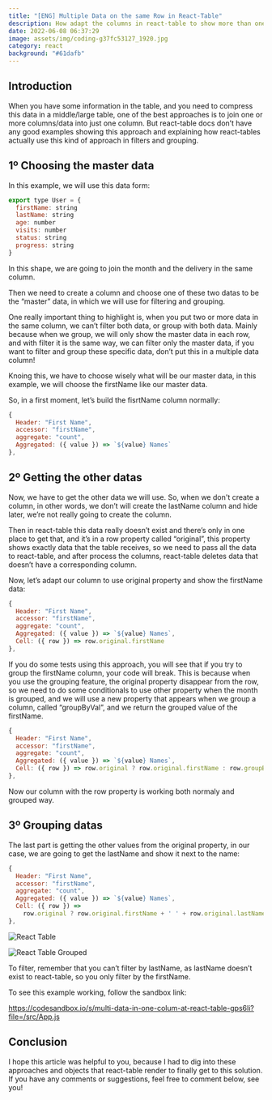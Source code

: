 ```yaml
---
title: "[ENG] Multiple Data on the same Row in React-Table"
description: How adapt the columns in react-table to show more than one data
date: 2022-06-08 06:37:29
image: assets/img/coding-g37fc53127_1920.jpg
category: react
background: "#61dafb"
---
```

## Introduction

When you have some information in the table, and you need to compress this data in a middle/large table, one of the best approaches is to join one or more columns/data into just one column. But react-table docs don’t have any good examples showing this approach and explaining how react-tables actually use this kind of approach in filters and grouping.

## 1º Choosing the master data

In this example, we will use this data form:

```jsx
export type User = {
  firstName: string
  lastName: string
  age: number
  visits: number
  status: string
  progress: string
}
```

In this shape, we are going to join the month and the delivery in the same column.

Then we need to create a column and choose one of these two datas to be the “master” data, in which we will use for filtering and grouping.

One really important thing to highlight is, when you put two or more data in the same column, we can’t filter both data, or group with both data. Mainly because when we group, we will only  show the master data in each row, and with filter it is the same way, we can filter only the master data, if you want to filter and group these specific data, don’t put this in a multiple data column!

Knoing this, we have to choose wisely what will be our master data, in this example, we will choose the firstName like our master data.

So, in a first moment, let’s build the fisrtName column normally:

```jsx
{
  Header: "First Name",
  accessor: "firstName",
  aggregate: "count",
  Aggregated: ({ value }) => `${value} Names`
},
```

## 2º Getting the other datas

Now, we have to get the other data we will use. So, when we don't create a column, in other words, we don’t will create the lastName column and hide later, we’re not really going to create the column.

Then in react-table this data really doesn’t exist and there’s only in one place to get that, and it’s in a row property called “original”, this property shows exactly data that the table receives, so we need to pass all the data to react-table, and after process the columns, react-table deletes data that doesn’t have a corresponding column.

Now, let’s  adapt our column to use original property and show the firstName data:

```jsx
{
  Header: "First Name",
  accessor: "firstName",
  aggregate: "count",
  Aggregated: ({ value }) => `${value} Names`,
  Cell: ({ row }) => row.original.firstName
},
```

If you do some tests using this approach, you will see that if you try to group the firstName column, your code will break. This is because when you use the grouping feature, the original property disappear from the row, so we need to do some conditionals to use other property when the month is grouped, and we will use a new property that appears when we group a column, called “groupByVal”, and we return the grouped value of the firstName.

```jsx
{
  Header: "First Name",
  accessor: "firstName",
  aggregate: "count",
  Aggregated: ({ value }) => `${value} Names`,
  Cell: ({ row }) => row.original ? row.original.firstName : row.groupByVal
},
```

Now our column with the row property is working both normaly and grouped way. 

## 3º Grouping datas

The last part is getting the other values from the original property, in our case, we are going to get the lastName and show it next to the name:

```jsx
{
  Header: "First Name",
  accessor: "firstName",
  aggregate: "count",
  Aggregated: ({ value }) => `${value} Names`,
  Cell: ({ row }) =>
    row.original ? row.original.firstName + ' ' + row.original.lastName : row.groupByVal
},
```

![React Table](assets/img/react-table-01.png "React Table")

![React Table Grouped](assets/img/react-table-02.png "React Table Grouped")

To filter, remember that you can’t filter by lastName, as lastName doesn’t exist to react-table, so you only filter by the firstName.

To see this example working, follow the sandbox link:

<https://codesandbox.io/s/multi-data-in-one-colum-at-react-table-gps6li?file=/src/App.js>

## Conclusion

I hope this article was helpful to you, because I had to dig into these approaches and objects that react-table render to finally get to this solution. If you have any comments or suggestions, feel free to comment below, see you!